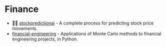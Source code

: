 # Finance
- 🌟🌟 [stockpredictionai](https://github.com/borisbanushev/stockpredictionai) - A complete process for predicting stock price movements.
- [financial-engineering](https://github.com/federicomariamassari/financial-engineering) - Applications of Monte Carlo methods to financial engineering projects, in Python.
